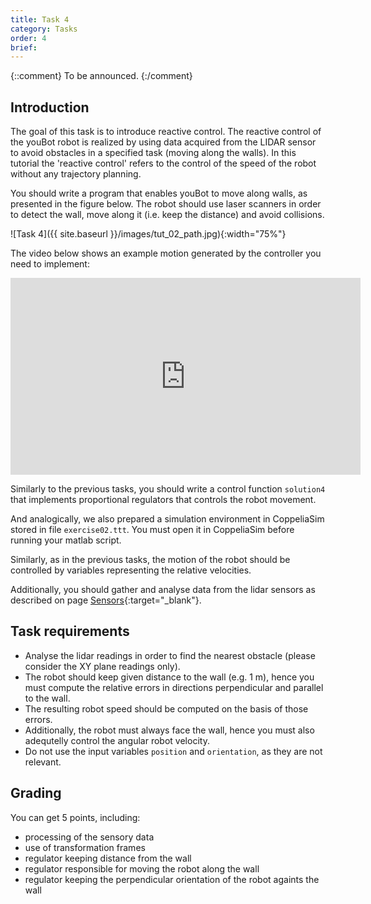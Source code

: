 ```yaml
---
title: Task 4
category: Tasks
order: 4
brief: 
---
```


{::comment}
To be announced.
{:/comment}

## Introduction

The goal of this task is to introduce reactive control.
The reactive control of the youBot robot is realized by using data acquired from the LIDAR sensor to avoid obstacles in a specified task (moving along the walls).
In this tutorial the 'reactive control' refers to the control of the speed of the robot without any trajectory planning.

You should write a program that enables youBot to move along walls, as presented in the figure below.
The robot should use laser scanners in order to detect the wall, move along it (i.e. keep the distance) and avoid collisions.

![Task 4]({{ site.baseurl }}/images/tut_02_path.jpg){:width="75%"}

The video below shows an example motion generated by the controller you need to implement:
<iframe width="560" height="315" src="https://www.youtube.com/embed/BgH8s60vglg" frameborder="0" allowfullscreen></iframe>

Similarly to the previous tasks, you should write a control function `solution4` that implements proportional regulators that controls the robot movement.

And analogically, we also prepared a simulation environment in CoppeliaSim stored in file `exercise02.ttt`.
You must open it in CoppeliaSim before running your matlab script.

Similarly, as in the previous tasks, the motion of the robot should be controlled by variables representing the relative velocities.

Additionally, you should gather and analyse data from the lidar sensors as described on page [Sensors]({{site.baseurl}}/03_references/06_sensors){:target="_blank"}.

## Task requirements

* Analyse the lidar readings in order to find the nearest obstacle (please consider the XY plane readings only).
* The robot should keep given distance to the wall (e.g. 1 m), hence you must compute the relative errors in directions perpendicular and parallel to the wall.
* The resulting robot speed should be computed on the basis of those errors.
* Additionally, the robot must always face the wall, hence you must also adequtelly control the angular robot velocity.
* Do not use the input variables `position` and `orientation`, as they are not relevant.


## Grading
You can get 5 points, including:
* processing of the sensory data
* use of transformation frames
* regulator keeping distance from the wall
* regulator responsible for moving the robot along the wall
* regulator keeping the perpendicular orientation of the robot againts the wall
